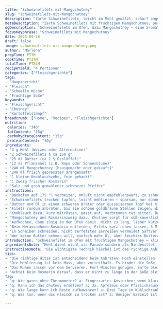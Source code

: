 ```yaml
---
title: "Schweinefilets mit Mangochutney"
slug: "schweinefilets-mit-mangochutney"
description: "Zarte Schweinefilets, leicht im Mehl gewälzt, scharf angebraten in Butter und Öl. Dazu ein fruchtig-säuerliches Mangochutney mit frisch gepresstem Orangensaft und aromatischem Rosmarin. Im Ofen schonend auf den Punkt gegart, dabei saftig und schön rosa. Ideal mit cremiger Kartoffel- oder Süßkartoffelstampf. Variationen mit Honig statt Zucker für mehr Tiefe. Tipps zu Garzeiten, Aromaentwicklung und Reinigung inklusive."
metaDescription: "Zarte Schweinefilets mit fruchtigem Mangochutney; perfekt für ein stilvolles Dinner."
ogDescription: "Schweinefilets im Ofen, dazu Mangochutney – eine aromatische Kombination für dein nächstes Essen."
focusKeyphrase: "Schweinefilets mit Mangochutney"
date: 2025-09-28
draft: false
image: schweinefilets-mit-mangochutney.png
author: "Marlena"
prepTime: PT7M
cookTime: PT27M
totalTime: PT34M
recipeYield: "4 Portionen"
categories: ["Fleischgerichte"]
tags:
- "Hauptgericht"
- "Fleisch"
- "Schnelle Küche"
- "Fruchtige Soße"
keywords:
- "Fleischgericht"
- "Chutney"
- "Kartoffelstampf"
breadcrumb: ["Home", "Recipes", "Fleischgerichte"]
nutrition: 
 calories: "340"
 fatContent: "18g"
 carbohydrateContent: "15g"
 proteinContent: "30g"
ingredients:
- "3 g Mehl (Weizen oder Alternative)"
- "2 Schweinefilets à ca 150 g"
- "25 ml Butter (ca 1 ½ Esslöffel)"
- "12 ml Pflanzenöl (z.B. Raps oder Sonnenblume)"
- "240 ml Mangochutney (hausgemacht oder gekauft)"
- "240 ml frisch gepresster Orangensaft"
- "1 kleine Knoblauchzehe, fein gehackt"
- "1 Zweig frischer Rosmarin"
- "Salz und grob gemahlener schwarzer Pfeffer"
instructions:
- "Backofen auf 175 °C vorheizen, Umluft nicht empfehlenswert, zu schnelle Krustenbildung."
- "Schweinefilets trocken tupfen, leicht mehlieren – sparsam, nur dünne Schicht. Überschuss abklopfen, sonst wird es matschig."
- "Butter und Öl in einem schweren Bräter oder gusseisernen Topf bei mittlerer Hitze schmelzen, gut heiß werden lassen."
- "Filets rundum anbraten, bis sie schöne goldbraune Stellen zeigen; das macht Aromen, Röstaromen, keine Angst vor leichtem Knistern – kann rauschen."
- "Knoblauch dazu, kurz mitrösten, passt auf, verbrennen tut bitter. Dann Orangensaft eingießen, nicht sofort komplett kochen lassen – erst Hitze etwas abdrehen."
- "Mangochutney und Rosmarinzweig dazu. Chutney sorgt für süß-säuerliche Balance, Rosmarin für frische Note, unterschätzt nie Kräuter."
- "Aufkochen, dann zügig in den Ofen damit. Nicht zu lang, lieber kürzer und mit einem Fleischthermometer arbeiten. 22 bis 25 Minuten, Filet muss rosa sein, also 63–65 °C Kerntemperatur."
- "Beim Herausnehmen Rosmarin entfernen, Filets kurz ruhen lassen, 5 Minuten ist ideal, damit sich Fleischsäfte verteilen."
- "In Scheiben schneiden, nicht zerfetztes Zerreißen vermeidet Saftverlust. Servieren mit Kartoffelpüree oder Süßkartoffelpüree. Die Süße harmoniert klasse mit dem Chutney."
- "Wer keine Butter nehmen will, einfach mehr Öl, aber leichtes Butteraroma fehlt dann. Rosmarin kann durch Thymian ersetzt werden, gibt andere Würze."
introduction: "Schweinefilet im Ofen mit fruchtigem Mangochutney – klingt simpel, doch der Teufel steckt im Detail. Ich habe diverse Garmethoden ausprobiert, schnelles Anbraten, danach sofort beschichten, das kann schnell zäh werden. Lieber mit Mehl ein wenig strukturieren, gibt Biss und bindet Soße. Nur feuerfester Topf oder Bräter nehmen, sonst Thermoschock. Orangensaft bringt frische Säure, die ich schon beim ersten Versuch unterschätzt hatte – nicht zu sparsam sein. Rosmarin nicht zu lange in der Soße lassen, sonst wird's bitter. Ruhen lassen ist Pflicht, da läuft weniger Saft verloren. Perfekt dazu cremige Pommes Püree oder Süßkartoffelpüree, eine rundum runde Sache für rustikale und trotzdem elegante Küche."
ingredientsNote: "Mehl dient nicht als Panade sondern als Bindemittel, damit die Oberfläche des Filets nach dem Anbraten nicht zu glatt wird und Soße besser haftet. Wer glutenfrei kocht, nimmt Reismehl oder Kichererbsenmehl. Butter plus Öl – Mischung für den Geschmack mit genügend Hitze ohne Verbrennen. Statt Orangensaft kann Limettensaft oder eine Mischung aus Apfelsaft und Zitronensaft eingesetzt werden, je nach Säurebalance. Mangochutney ruhig hausgemacht, das lässt sich gut vorbereiten, aber gekauft ist natürlich zeitsparender. Knoblauch gern frisch, aus Pulver wird es fade. Rosmarinzweig vor dem Servieren entfernen, sonst sticht er zu dominant."
instructionsNote: "Die wichtigste Technik hierbei ist das richtige Anbraten des Schweinefilets. Die Wärme muss hoch genug sein, um eine schöne Maillard-Reaktion zu erzeugen, ohne dass die Butter verbrennt – die Mischung mit Öl hilft hier enorm. Anschließend die Soße zügig aufkochen, darin die Aromen verschmelzen lassen, nicht ewig köcheln, sonst wird die Säure dominant. Im Ofen sanft garen, auf Farbe achten: Die Oberfläche soll leicht goldbraun bleiben, das Innenfleisch rosa, saftig. Ein Fleischthermometer ist Gold wert; ohne ruiniert man leicht die Textur. Das Ruhen lassen danach lockert die Fasern, die Temperatur sinkt etwas, das Fleisch zieht sich nicht zusammen, verliert kaum Saft. Beim Servieren bitte sanft schneiden, gegen die Faser, um saftig zu bleiben."
tips:
- "Die richtige Hitze ist entscheidend beim Anbraten. Hoch einstellen. Filets zuerst schön goldbraun anbraten. Ganze Aromen entfalten sich. Butter und Öl mixen. So hält beides. Ein Fleischthermometer ist hilfreich, um rosa Garstufe zu treffen. 63–65 °C oder mit Fingertest. Fingerspitzengefühl entwickeln; so wird das Fleisch saftig."
- "Die Mehlierung ist kein Muss, aber vorteilhaft. Es bindet die Soße, macht die Oberfläche rauer. Alternativen sind Reismehl oder Kichererbsenmehl für glutenfreies Kochen. Chutney muss harmonieren. Süß-säuerlich ist die perfekte Balance. Wichtig ist auch die Auswahl des Knoblauchs. Immer frisch verwenden, kein Pulver. Geschmack verschwimmt sonst."
- "Das Ruhen lassen vor dem Servieren. Fünf Minuten genügen. Säfte bleiben drinnen. Fleisch zieht sich nicht zusammen; weniger Verlust. Ein guter Bräter ist wichtig; keinen Thermoschock riskieren. Keramische oder gusseiserne Töpfe sind ideal. Ansonsten kann es zäh werden. Und die Soße, die kocht schnell, nicht lang ziehen lassen."
- "Achtet beim Rosmarin darauf, dass er nicht zu lange in der Soße bleibt. Bitterstoffe überwiegen sonst. Ein zweiter Kräuterersatz ist Thymian, schmeckt ebenfalls gut. Orangensaft kann auch gemischt werden. Apfel- mit Zitronensaft verträgt sich bestens. Vielseitigkeit in der Küche ist wichtig, für jeden Geschmack etwas dabei."
faq:
- "q: Wie garen ohne Thermometer? a: Fingerzartes Anstechen; wenn klarer Saft kommt, ist es fertig. Hitze gleichmäßig halten, nicht zu hoch. Immer wieder kontrollieren; rosa ist der Schlüssel."
- "q: Kann ich das Chutney ersetzen? a: Ja, Apfelmus oder Pfirsichsauce funktionieren; aber säuerlich sollte es sein; damit die Balance stimmt. Auch frische Mango dazu geben, ergibt fruchtige Frische."
- "q: Wie lange kann ich Reste aufbewahren? a: Drei Tage im Kühlschrank halten. Einfrieren ist auch möglich, aber Textur leidet oft. Das Gericht verträgt sich gut mit anderen Beilagen."
- "q: Was tun, wenn das Fleisch zu trocken ist? a: Weniger Garzeit ist die Lösung. Vergiss die hohe Hitze. Alternativen: Soße großzügig dazugeben; sie hilft, mehr Säure und Fruchtigkeit reinzubringen."

---
```

